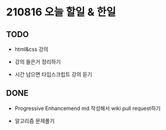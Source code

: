 # 210816 오늘 할일 & 한일

## TODO

- html&css 강의

- 강의 들은거 정리하기

- 시간 남으면 타입스크립트 강의 듣기

## DONE

- Progressive Enhancemend md 작성해서 wiki pull request하기

- 알고리즘 문제풀기
